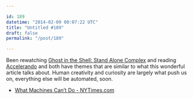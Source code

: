 ```yaml
---

id: 189
datetime: "2014-02-09 00:07:22 UTC"
title: "Untitled #189"
draft: false
permalink: "/post/189"

---
```


Been rewatching [Ghost in the Shell: Stand Alone Complex](https://en.wikipedia.org/wiki/Ghost_in_the_Shell:_Stand_Alone_Complex) and reading [Accelerando](https://en.wikipedia.org/wiki/Accelerando_(novel)) and both have themes that are similar to what this wonderful article talks about. Human creativity and curiosity are largely what push us on, everything else will be automated, soon. 

 
 * [What Machines Can’t Do - NYTimes.com](https://www.nytimes.com/2014/02/04/opinion/brooks-what-machines-cant-do.html?_r=0)



